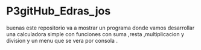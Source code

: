 # P3gitHub_Edras_jos
buenas este  repositorio  va a mostrar un programa donde vamos desarrollar una calculadora simple con funciones con suma ,resta ,multiplicacion y division y un menu  que se vera por consola .
